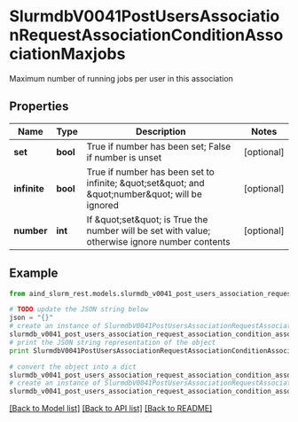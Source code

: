 # SlurmdbV0041PostUsersAssociationRequestAssociationConditionAssociationMaxjobs

Maximum number of running jobs per user in this association

## Properties

Name | Type | Description | Notes
------------ | ------------- | ------------- | -------------
**set** | **bool** | True if number has been set; False if number is unset | [optional] 
**infinite** | **bool** | True if number has been set to infinite; \&quot;set\&quot; and \&quot;number\&quot; will be ignored | [optional] 
**number** | **int** | If \&quot;set\&quot; is True the number will be set with value; otherwise ignore number contents | [optional] 

## Example

```python
from aind_slurm_rest.models.slurmdb_v0041_post_users_association_request_association_condition_association_maxjobs import SlurmdbV0041PostUsersAssociationRequestAssociationConditionAssociationMaxjobs

# TODO update the JSON string below
json = "{}"
# create an instance of SlurmdbV0041PostUsersAssociationRequestAssociationConditionAssociationMaxjobs from a JSON string
slurmdb_v0041_post_users_association_request_association_condition_association_maxjobs_instance = SlurmdbV0041PostUsersAssociationRequestAssociationConditionAssociationMaxjobs.from_json(json)
# print the JSON string representation of the object
print SlurmdbV0041PostUsersAssociationRequestAssociationConditionAssociationMaxjobs.to_json()

# convert the object into a dict
slurmdb_v0041_post_users_association_request_association_condition_association_maxjobs_dict = slurmdb_v0041_post_users_association_request_association_condition_association_maxjobs_instance.to_dict()
# create an instance of SlurmdbV0041PostUsersAssociationRequestAssociationConditionAssociationMaxjobs from a dict
slurmdb_v0041_post_users_association_request_association_condition_association_maxjobs_form_dict = slurmdb_v0041_post_users_association_request_association_condition_association_maxjobs.from_dict(slurmdb_v0041_post_users_association_request_association_condition_association_maxjobs_dict)
```
[[Back to Model list]](../README.md#documentation-for-models) [[Back to API list]](../README.md#documentation-for-api-endpoints) [[Back to README]](../README.md)


